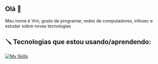 ## Olá 👋
Meu nome é Vini, gosto de programar, redes de computadores, infosec e estudar sobre novas tecnologias
## 🪛 Tecnologias que estou usando/aprendendo:
[![My Skills](https://skillicons.dev/icons?i=py,cpp,bash,powershell,linux,windows)](https://skillicons.dev)
